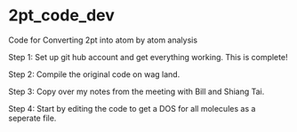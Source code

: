 # 2pt_code_dev
Code for Converting 2pt into atom by atom analysis

Step 1:
Set up git hub account and get everything working.
This is complete!

Step 2:
Compile the original code on wag land.

Step 3:
Copy over my notes from the meeting with Bill and Shiang Tai. 

Step 4:
Start by editing the code to get a DOS for all molecules as a seperate file.
